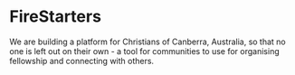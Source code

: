 # FireStarters

We are building a platform for Christians of Canberra, Australia, so that no one is left out on their own - a tool for communities to use for organising fellowship and connecting with others.